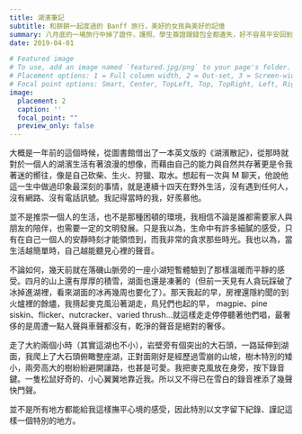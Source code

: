 ```yaml
---
title: 湖濱筆記
subtitle: 和餅餅一起度過的 Banff 旅行，美好的女孩與美好的記憶
summary: 八月底的一場旅行中掉了證件，護照、學生簽證跟錢包全都遺失，好不容易平安回到加拿大，又因為簽證...
date: 2019-04-01

# Featured image
# To use, add an image named `featured.jpg/png` to your page's folder.
# Placement options: 1 = Full column width, 2 = Out-set, 3 = Screen-width
# Focal point options: Smart, Center, TopLeft, Top, TopRight, Left, Right, BottomLeft, Bottom, BottomRight
image:
  placement: 2
  caption: ''
  focal_point: ""
  preview_only: false
---
```


大概是一年前的這個時候，從圖書館借出了一本英文版的《湖濱散記》，從那時就對於一個人的湖濱生活有著浪漫的想像，而藉由自己的能力與自然共存著更是令我著迷的嚮往，像是自己砍柴、生火、狩獵、取水。想起有一次與 M 聊天，他說他這一生中做過印象最深刻的事情，就是連續十四天在野外生活，沒有遇到任何人，沒有網路、沒有電話訊號。我記得當時的我，好羨慕他。

並不是推崇一個人的生活，也不是那種困頓的環境，我相信不論是誰都需要家人與朋友的陪伴，也需要一定的文明發展。只是我以為，生命中有許多細膩的感受，只有在自己一個人的安靜時刻才能領悟到，而我非常的貪求那些時光。我也以為，當生活越簡單時，自己越能聽見心裡的聲音。

不論如何，幾天前就在落磯山脈旁的一座小湖短暫體驗到了那樣溫暖而平靜的感受。四月的山上還有厚厚的積雪，湖面也還是凍著的（但前一天見有人貪玩踩破了冰掉進湖裡，看來湖面的冰再幾周也要化了）。那天我起的早，房裡還隱約聞的到火爐裡的餘燼，我揹起麥克風沿著湖走，鳥兒們也起的早， magpie、pine siskin、flicker、nutcracker、varied thrush…就這樣走走停停聽著他們唱，最奢侈的是周遭一點人聲與車聲都沒有，乾淨的聲音是絕對的奢侈。

走了大約兩個小時（其實這湖也不小），岩壁旁有個突出的大石頭，一路延伸到湖面，我爬上了大石頭俯瞰整座湖，正對面剛好是經歷過雪崩的山坡，樹木特別的矮小，兩旁高大的樹紛紛避開讓路，也甚是可愛。我把麥克風放在身旁，按下錄音鍵。一隻松鼠好奇的、小心翼翼地靠近我。所以又不得已在雪白的錄音裡添了幾聲快門聲。

並不是所有地方都能給我這樣撫平心境的感受，因此特別以文字留下紀錄、謹記這樣一個特別的地方。
